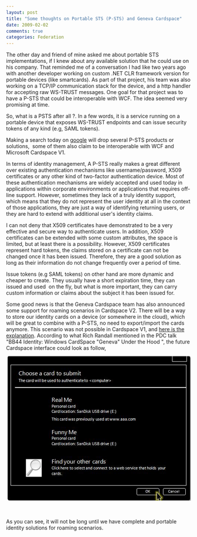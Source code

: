 ```yaml
---
layout: post
title: "Some thoughts on Portable STS (P-STS) and Geneva Cardspace"
date: 2009-02-02
comments: true
categories: Federation
---
```


The other day and friend of mine asked me about portable STS
implementations, if I knew about any available solution that he could
use on his company. That reminded me of a conversation I had like two
years ago with another developer working on custom .NET CLR framework
version for portable devices (like smartcards). As part of that project,
his team was also working on a TCP/IP communication stack for the
device, and a http handler for accepting raw WS-TRUST messages. One goal
for that project was to have a P-STS that could be interoperable with
WCF. The idea seemed very promising at time.

So, what is a PSTS after all ?. In a few words, it is a service running
on a portable device that exposes WS-TRUST endpoints and can issue
security tokens of any kind (e.g, SAML tokens).

Making a search today on
[google](http://www.google.com.ar/search?hl=en&q=Portable+Security+Token+Service)
will drop several P-STS products or solutions,  some of them also claim
to be interoperable with WCF and Microsoft Cardspace V1.

In terms of identity management, A P-STS really makes a great different
over existing authentication mechanisms like username/password, X509
certificates or any other kind of two-factor authentication device. Most
of these authentication mechanisms are widely accepted and used today in
applications within corporate environments or applications that requires
off-line support. However, sometimes they lack of a truly identity
support, which means that they do not represent the user identity at all
in the context of those applications, they are just a way of identifying
returning users, or they are hard to extend with additional user's
identity claims.

I can not deny that X509 certificates have demonstrated to be a very
effective and secure way to authenticate users. In addition, X509
certificates can be extended with some custom attributes, the space is
limited, but at least there is a possibility. However, X509 certificates
represent hard tokens, the claims stored on a certificate can not be
changed once it has been issued. Therefore, they are a good solution as
long as their information do not change frequently over a period of
time.

Issue tokens (e.g SAML tokens) on other hand are more dynamic and
cheaper to create. They usually have a short expiration time, they can
issued and used  on the fly, but what is more important, they can carry
custom information or claims about the subject it has been issued for.

Some good news is that the Geneva Cardspace team has also announced some
support for roaming scenarios in Cardspace V2. There will be a way to
store our identity cards on a device (or somewhere in the cloud), which
will be great to combine with a P-STS, no need to export/import the
cards anymore. This scenario was not possible in Cardspace V1, and [here
is the
explanation](http://blogs.msdn.com/vbertocci/archive/2008/01/27/on-the-idea-of-portable-sts-p-sts.aspx).
According to what Rich Randall mentioned in the PDC talk "BB44 Identity:
Windows CardSpace "Geneva" Under the Hood ", the future Cardspace
interface could look as follow,

 ![](/images/legacy/Infocard.jpg)

 

As you can see, it will not be long until we have complete and portable
identity solutions for roaming scenarios.

